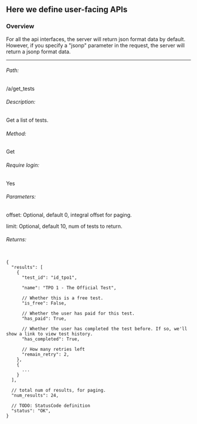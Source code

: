 ## Here we define user-facing APIs

### Overview
For all the api interfaces, the server will return json format data by default.
However, if you specify a "jsonp" parameter in the request, the server will return a jsonp format data.

----
###### Path:
/a/get_tests

###### Description:
Get a list of tests.

###### Method:
Get

###### Require login:
Yes

###### Parameters:
offset: Optional, default 0, integral offset for paging.

limit: Optional, default 10, num of tests to return.

###### Returns:
<pre><code>
{
  "results": [
    {
      "test_id": "id_tpo1",
      
      "name": "TPO 1 - The Official Test",
      
      // Whether this is a free test.
      "is_free": False,
      
      // Whether the user has paid for this test.
      "has_paid": True,
      
      // Whether the user has completed the test before. If so, we'll show a link to view test history.
      "has_completed": True,
      
      // How many retries left 
      "remain_retry": 2,
    },
    {
      ...
    }
  ],
  
  // total num of results, for paging.
  "num_results": 24,
  
  // TODO: StatusCode definition
  "status": "OK",
}
</code></pre>
